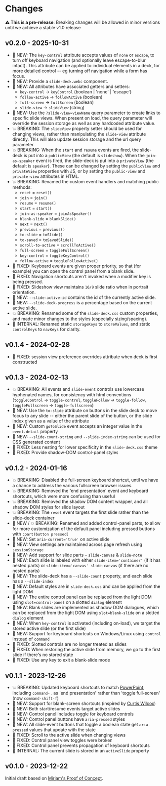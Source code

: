 # Changes

**⚠️ This is a pre-release**:
Breaking changes will be allowed in minor versions
until we achieve a stable v1.0 release

## v0.2.0 - 2025-10-31

- 🚀 NEW: The `key-control` attribute
  accepts values of `none` or `escape`,
  to turn off keyboard navigation
  (and optionally leave escape-to-blur intact).
  This attribute can be applied to individual elements in a deck,
  for more detailed control --
  eg turning off navigation while a form has focus.
- 🚀 NEW: Provide a `slide-deck.webc` component.
- 🚀 NEW: All attributes have associated getters and setters:
  - `key-control` -> `keyControl` (boolean | 'none' | 'escape')
  - `follow-active` -> `followActive` (boolean)
  - `full-screen` -> `fullScreen` (boolean)
  - `slide-view` -> `slideView` (string)
- 🚀 NEW: Use the `?slide-view=viewName` query parameter
  to create links to specific slide views.
  When present on load, the query parameter will override
  the session storage as well as any hardcoded attribute value.
- 💥 BREAKING: The `slideView` property setter
  should be used for changing views,
  rather than manipulating the `slide-view` attribute directly.
  This will also update session storage and the url query parameter.
- 💥 BREAKING: When the `start` and `resume` events are fired,
  the slide-deck is put into a `publicView`
  (the default is `slideshow`).
  When the `join-as-speaker` event is fired,
  the slide-deck is put into a `privateView`
  (the default is `speaker`).
  These can be changed by setting the
  `publicView` and `privateView` properties with JS,
  or by setting the `public-view` and `private-view` attributes in HTML.
- 💥 BREAKING: Renamed the custom event handlers and matching public methods:
  - `reset` = `reset()`
  - `join` = `join()`
  - `resume` = `resume()`
  - `start` = `start()`
  - `join-as-speaker` = `joinAsSpeaker()`
  - `blank-slide` = `blankSlide()`
  - `next` = `next()`
  - `previous` = `previous()`
  - `to-slide` = `toSlide()`
  - `to-saved` = `toSavedSlide()`
  - `scroll-to-active` = `scrollToActive()`
  - `full-screen` = `toggleFullScreen()`
  - `key-control` = `toggleKeyControl()`
  - `follow-active` = `toggleFollowActive()`
- 🐞 FIXED: Keyboard events are given proper priority, so that
  (for example) you can open the control panel from a blank slide.
- 🐞 FIXED: Navigation shortcuts aren't invoked
  when a modifier key is being pressed.
- 🐞 FIXED: Slideshow view maintains `16/9` slide ratio
  when in portrait orientation.
- 🚀 NEW: `--slide-active-id` contains the id of the currently active slide.
- 🚀 NEW: `--slide-deck-progress` is a percentage based on the current active slide.
- 💥 BREAKING: Renamed some of the `slide-deck.css` custom properties,
  and made minor changes to the styles (especially sizing/spacing).
- 👀 INTERNAL: Renamed static `storageKeys` to `storeValues`,
  and static `controlKeys` to `navKeys` for clarity.

## v0.1.4 - 2024-02-28

- 🐞 FIXED: session view preference overrides attribute
  when deck is first constructed

## v0.1.3 - 2024-02-13

- 💥 BREAKING: All events and `slide-event` controls use
  lowercase hyphenated names, for consistency with html conventions
  (`toggleControl` -> `toggle-control`,
  `toggleFollow` -> `toggle-follow`,
  `toggleFullscreen` -> `toggle-fullscreen`)
- 🚀 NEW: Use the `to-slide` attribute on buttons in the slide deck
  to move focus to any slide -- either the parent slide of the button,
  or the slide index given as a value of the attribute
- 🚀 NEW: Custom `goToSlide` event accepts an integer value
  in the `event.detail` property
- 🚀 NEW: `--slide-count-string` and `--slide-index-string`
  can be used for CSS generated content
- 🐞 FIXED: Less nesting for lower specificity in the `slide-deck.css` theme
- 🐞 FIXED: Provide shadow-DOM control-panel styles

## v0.1.2 - 2024-01-16

- 💥 BREAKING: Disabled the full-screen keyboard shortcut,
  until we have a chance to address the various
  fullscreen browser issues
- 💥 BREAKING: Removed the 'end presentation' event
  and keyboard shortcuts, which were more confusing than useful
- 💥 BREAKING: Removed the shadow DOM content wrapper,
  and all shadow DOM styles for slide layout
- 💥 BREAKING: The `reset` event targets the first slide
  rather than the slide-deck container
- 🚀 NEW / 💥 BREAKING: Renamed and added control-panel parts,
  to allow for more customization of the default panel
  including pressed buttons with `:part(button pressed)`
- 🚀 NEW: Set `aria-current='true'` on active slide
- 🚀 NEW: View settings are maintained across page refresh
  using `sessionStorage`
- 🚀 NEW: Add support for slide parts – `slide-canvas` & `slide-note`
- 🚀 NEW: Each slide is labeled with either
  `slide-item='container'` (if it has nested parts)
  or `slide-item='canvas' slide-canvas` (if there are no nested parts)
- 🚀 NEW: The slide-deck has a `--slide-count` property,
  and each slide has a `--slide-index`
- 🚀 NEW: Default styles are in `slide-deck.css`
  and can be applied from the light DOM
- 🚀 NEW: The entire control panel can be replaced
  from the light DOM using `slot=control-panel`
  on a slotted `dialog` element
- 🚀 NEW: Blank slides are implemented as shadow DOM dialogues,
  which can be replaced from the light DOM using `slot=blank-slide`
  on a slotted `dialog` element
- 🚀 NEW: When `key-control` is activated (including on-load),
  we target the stored active slide (or the first slide)
- 🚀 NEW: Support for keyboard shortcuts on Windows/Linux
  using `control` instead of `command`
- 🐞 FIXED: Slotted controls are no longer treated as slides
- 🐞 FIXED: When restoring the active slide from memory,
  we go to the first slide if there's no stored state
- 🐞 FIXED: Use any key to exit a blank-slide mode

## v0.1.1 - 2023-12-26

- 💥 BREAKING: Updated keyboard shortcuts
  to match [PowerPoint](https://support.microsoft.com/en-us/office/use-keyboard-shortcuts-to-deliver-powerpoint-presentations-1524ffce-bd2a-45f4-9a7f-f18b992b93a0#bkmk_frequent_macos),
  including `command-.` as 'end presentation'
  rather than 'toggle full-screen' (now `command-shift-f`)
- 🚀 NEW: Support for blank-screen shortcuts
  (inspired by [Curtis Wilcox](https://codepen.io/ccwilcox/details/NWJWwOE))
- 🚀 NEW: Both start/resume events target active slides
- 🚀 NEW: Control panel includes toggle for keyboard controls
- 🚀 NEW: Control panel buttons have `aria-pressed` styles
- 🚀 NEW: All slide-event buttons that toggle a boolean state
  get `aria-pressed` values that update with the state
- 🐞 FIXED: Scroll to the active slide when changing views
- 🐞 FIXED: Control panel view toggles were broken
- 🐞 FIXED: Control panel prevents propagation of keyboard shortcuts
- 👀 INTERNAL: The current slide is stored in an `activeSlide` property

## v0.1.0 - 2023-12-22

Initial draft
based on
[Miriam's Proof of Concept](https://codepen.io/miriamsuzanne/pen/eYXOLjE?editors=1010).
